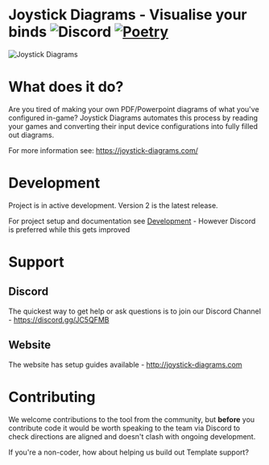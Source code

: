 # Joystick Diagrams - Visualise your binds ![Discord](https://img.shields.io/discord/733253732355276800?label=Discord) [![Poetry](https://img.shields.io/endpoint?url=https://python-poetry.org/badge/v0.json)](https://python-poetry.org/)

![Joystick Diagrams](https://joystick-diagrams.com/img/main-hero.png)

# What does it do?
Are you tired of making your own PDF/Powerpoint diagrams of what you've configured in-game? Joystick Diagrams automates this process by reading your games and converting their input device configurations into fully filled out diagrams.

For more information see: https://joystick-diagrams.com/

# Development
Project is in active development. Version 2 is the latest release.

For project setup and documentation see [Development](./docs/setup.md) - However Discord is preferred while this gets improved

# Support

## Discord
The quickest way to get help or ask questions is to join our Discord Channel - https://discord.gg/JC5QFMB

## Website
The website has setup  guides available - http://joystick-diagrams.com

# Contributing
We welcome contributions to the tool from the community, but **before** you contribute code it would be worth speaking to the team via Discord to check directions are aligned and doesn't clash with ongoing development.

If you're a non-coder, how about helping us build out Template support?
